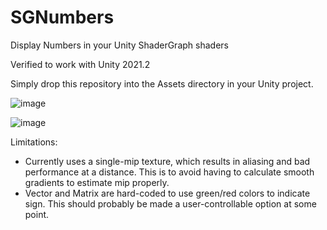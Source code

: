 # SGNumbers
Display Numbers in your Unity ShaderGraph shaders

Verified to work with Unity 2021.2

Simply drop this repository into the Assets directory in your Unity project.

![image](https://user-images.githubusercontent.com/28871759/126525335-fe50c951-3966-4a03-8ab9-fab7490d35d2.png)

![image](https://user-images.githubusercontent.com/28871759/126525411-bc96b5ad-8f0e-4766-8e98-0d11e3390c63.png)

Limitations:
- Currently uses a single-mip texture, which results in aliasing and bad performance at a distance. This is to avoid having to calculate smooth gradients to estimate mip properly.
- Vector and Matrix are hard-coded to use green/red colors to indicate sign.  This should probably be made a user-controllable option at some point.
